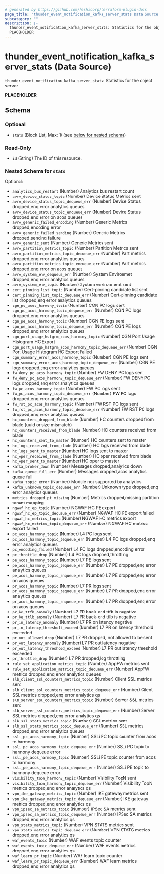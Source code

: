 ```yaml
---
# generated by https://github.com/hashicorp/terraform-plugin-docs
page_title: "thunder_event_notification_kafka_server_stats Data Source - terraform-provider-thunder"
subcategory: ""
description: |-
  thunder_event_notification_kafka_server_stats: Statistics for the object server
  PLACEHOLDER
---
```


# thunder_event_notification_kafka_server_stats (Data Source)

`thunder_event_notification_kafka_server_stats`: Statistics for the object server

__PLACEHOLDER__



<!-- schema generated by tfplugindocs -->
## Schema

### Optional

- `stats` (Block List, Max: 1) (see [below for nested schema](#nestedblock--stats))

### Read-Only

- `id` (String) The ID of this resource.

<a id="nestedblock--stats"></a>
### Nested Schema for `stats`

Optional:

- `analytics_bus_restart` (Number) Analytics bus restart count
- `avro_device_status_topic` (Number) Device Status Metrics sent
- `avro_device_status_topic_dequeue_err` (Number) Device Status dropped,enq error analytics queues
- `avro_device_status_topic_enqueue_err` (Number) Device Status dropped,enq error on acos queues
- `avro_generic_failed_encoding` (Number) Generic Metrics dropped,encoding error
- `avro_generic_failed_sending` (Number) Generic Metrics dropped,sending failure
- `avro_generic_sent` (Number) Generic Metrics sent
- `avro_partition_metrics_topic` (Number) Partition Metrics sent
- `avro_partition_metrics_topic_dequeue_err` (Number) Part metrics dropped,enq error analytics queues
- `avro_partition_metrics_topic_enqueue_err` (Number) Part metrics dropped,enq error on acos queues
- `avro_system_env_dequeue_err` (Number) System Environmet dropped,enq error analytics queues
- `avro_system_env_topic` (Number) System environment sent
- `cert_pinning_list_topic` (Number) Cert-pinning candidate list sent
- `cert_pinning_list_topic_dequeue_err` (Number) Cert-pinning candidate list dropped,enq error analytics queues
- `cgn_pc_acos_harmony_topic` (Number) CGN PC logs sent
- `cgn_pc_acos_harmony_topic_dequeue_err` (Number) CGN PC logs dropped,enq error analytics queues
- `cgn_pe_acos_harmony_topic` (Number) CGN PE logs sent
- `cgn_pe_acos_harmony_topic_dequeue_err` (Number) CGN PE logs dropped,enq error analytics queues
- `cgn_port_usage_hstgrm_acos_harmony_topic` (Number) CGN Port Usage Histogram HC Export
- `cgn_port_usage_hstgrm_acos_harmony_topic_dequeue_err` (Number) CGN Port Usage Histogram HC Export Failed
- `cgn_summary_error_acos_harmony_topic` (Number) CGN PE logs sent
- `cgn_summary_error_acos_harmony_topic_dequeue_err` (Number) CGN PE logs dropped,enq error analytics queues
- `fw_deny_pc_acos_harmony_topic` (Number) FW DENY PC logs sent
- `fw_deny_pc_acos_harmony_topic_dequeue_err` (Number) FW DENY PC logs dropped,enq error analytics queues
- `fw_pc_acos_harmony_topic` (Number) FW PC logs sent
- `fw_pc_acos_harmony_topic_dequeue_err` (Number) FW PC logs dropped,enq error analytics queues
- `fw_rst_pc_acos_harmony_topic` (Number) FW RST PC logs sent
- `fw_rst_pc_acos_harmony_topic_dequeue_err` (Number) FW RST PC logs dropped,enq error analytics queues
- `hc_counters_dropped_from_blade` (Number) HC counters dropped from blade (uuid or size mismatch)
- `hc_counters_received_from_blade` (Number) HC counters received from blade
- `hc_counters_sent_to_master` (Number) HC counters sent to master
- `hc_logs_received_from_blade` (Number) HC logs received from blade
- `hc_logs_sent_to_master` (Number) HC logs sent to master
- `hc_oper_received_from_blade` (Number) HC oper received from blade
- `hc_oper_sent_to_master` (Number) HC oper to master
- `kafka_broker_down` (Number) Messages dropped,analytics down
- `kafka_queue_full_err` (Number) Messages dropped,acos analytics queue full
- `kafka_topic_error` (Number) Module not supported by analytics
- `kafka_unknown_topic_dequeue_err` (Number) Unknown type dropped,enq error analytics queues
- `metrics_dropped_pt_missing` (Number) Metrics dropped,missing partition tenant mapping
- `ngwaf_hc_ep_topic` (Number) NGWAF HC PE export
- `ngwaf_hc_ep_topic_dequeue_err` (Number) NGWAF HC PE export failed
- `ngwaf_hc_metrics_topic` (Number) NGWAF HC metrics export
- `ngwaf_hc_metrics_topic_dequeue_err` (Number) NGWAF HC metrics export failed
- `pc_acos_harmony_topic` (Number) L4 PC logs sent
- `pc_acos_harmony_topic_dequeue_err` (Number) L4 PC logs dropped,enq error analytics queues
- `pc_encoding_failed` (Number) L4 PC logs dropped,encoding error
- `pc_throttle_drop` (Number) L4 PC logs dropped,throttling
- `pe_acos_harmony_topic` (Number) L7 PE logs sent
- `pe_acos_harmony_topic_dequeue_err` (Number) L7 PE dropped,enq error analytics queues
- `pe_acos_harmony_topic_enqueue_err` (Number) L7 PE dropped,enq error on acos queues
- `pr_acos_harmony_topic` (Number) L7 PR logs sent
- `pr_acos_harmony_topic_dequeue_err` (Number) L7 PR dropped,enq error analytics queues
- `pr_acos_harmony_topic_enqueue_err` (Number) L7 PR dropped,enq error on acos queues
- `pr_be_ttfb_anomaly` (Number) L7 PR back-end ttfb is negative
- `pr_be_ttlb_anomaly` (Number) L7 PR back-end ttlb is negative
- `pr_in_latency_anomaly` (Number) L7 PR on latency negative
- `pr_in_latency_threshold_exceed` (Number) L7 PR on latency threshold exceeded
- `pr_not_allowed_drop` (Number) L7 PR dropped, not allowed to be sent
- `pr_out_latency_anomaly` (Number) L7 PR out latency negative
- `pr_out_latency_threshold_exceed` (Number) L7 PR out latency threshold exceeded
- `pr_throttle_drop` (Number) L7 PR dropped,log throttling
- `rule_set_application_metrics_topic` (Number) AppFW metrics sent
- `rule_set_application_metrics_topic_dequeue_err` (Number) AppFW metrics dropped,enq error analytics queues
- `slb_client_ssl_counters_metrics_topic` (Number) Client SSL metrics sent
- `slb_client_ssl_counters_metrics_topic_dequeue_err` (Number) Cilent SSL metrics dropped,enq error analytics qs
- `slb_server_ssl_counters_metrics_topic` (Number) Server SSL metrics sent
- `slb_server_ssl_counters_metrics_topic_dequeue_err` (Number) Server SSL metrics dropped,enq error analytics qs
- `slb_ssl_stats_metrics_topic` (Number) SSL metrics sent
- `slb_ssl_stats_metrics_topic_dequeue_err` (Number) SSL metrics dropped,enq error analytics queues
- `ssli_pc_acos_harmony_topic` (Number) SSLi PC topic counter from acos to harmony
- `ssli_pc_acos_harmony_topic_dequeue_err` (Number) SSLi PC topic to harmony dequeue error
- `ssli_pe_acos_harmony_topic` (Number) SSLi PE topic counter from acos to harmony
- `ssli_pe_acos_harmony_topic_dequeue_err` (Number) SSLi PE topic to harmony dequeue error
- `visibility_topn_harmony_topic` (Number) Visibility TopN sent
- `visibility_topn_harmony_topic_dequeue_err` (Number) Visibility TopN metrics dropped,enq error analytics qs
- `vpn_ike_gateway_metrics_topic` (Number) IKE gateway metrics sent
- `vpn_ike_gateway_metrics_topic_dequeue_err` (Number) IKE gateway metrics dropped,enq error analytics qs
- `vpn_ipsec_sa_metrics_topic` (Number) IPSec SA metrics sent
- `vpn_ipsec_sa_metrics_topic_dequeue_err` (Number) IPSec SA metrics dropped,enq error analytics qs
- `vpn_stats_metrics_topic` (Number) VPN STATS metrics sent
- `vpn_stats_metrics_topic_dequeue_err` (Number) VPN STATS metrics dropped,enq error analytics qs
- `waf_events_topic` (Number) WAF events topic counter
- `waf_events_topic_dequeue_err` (Number) WAF events metrics dropped,enq error analytics qs
- `waf_learn_pr_topic` (Number) WAF learn topic counter
- `waf_learn_pr_topic_dequeue_err` (Number) WAF learn metrics dropped,enq error analytics qs



